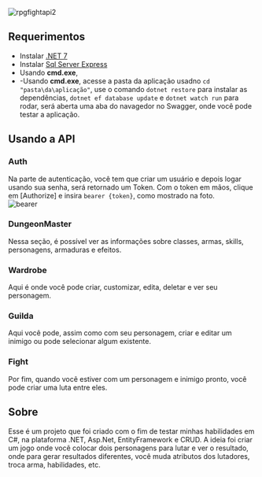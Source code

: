 ![rpgfightapi2](https://user-images.githubusercontent.com/103686624/235682019-99bcf7e7-04cd-486c-be4d-5ee77f1232c3.jpg)

## Requerimentos
- Instalar [.NET 7](https://dotnet.microsoft.com/en-us/download/dotnet/7.0)
- Instalar [Sql Server Express](https://www.microsoft.com/pt-br/sql-server/sql-server-downloads)
- Usando **cmd.exe**, 
- -Usando **cmd.exe**, acesse a pasta da aplicação usadno `cd "pasta\da\aplicação"`, use o comando `dotnet restore` para instalar as dependências, 
`dotnet ef database update` e `dotnet watch run` para rodar, será aberta uma aba do navagedor no Swagger, onde você pode testar a aplicação.
## Usando a API
### Auth
Na parte de autenticação, você tem que criar um usuário e depois logar usando sua senha, será retornado um Token. Com o token em mãos, clique em [Authorize]
e insira `bearer {token}`, como mostrado na foto.
<br>
![bearer](https://user-images.githubusercontent.com/103686624/235690086-c5269f13-4967-49b9-abb3-e5fc78b173e1.jpg)
### DungeonMaster
Nessa seção, é possível ver as informações sobre classes, armas, skills, personagens, armaduras e efeitos. 
### Wardrobe
Aqui é onde você pode criar, customizar, edita, deletar e ver seu personagem.
### Guilda
Aqui você pode, assim como com seu personagem, criar e editar um inimigo ou pode selecionar algum existente.
### Fight
Por fim, quando você estiver com um personagem e inimigo pronto, você pode criar uma luta entre eles.
## Sobre
Esse é um projeto que foi criado com o fim de testar minhas habilidades em C#, na plataforma .NET, Asp.Net, EntityFramework e CRUD. A ideia foi criar um jogo
onde você colocar dois personagens para lutar e ver o resultado, onde para gerar resultados diferentes, você muda atributos dos lutadores, troca arma, habilidades, etc. 
